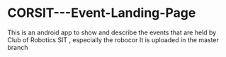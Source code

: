 # CORSIT---Event-Landing-Page
This is an android app to show and describe the events that are held by Club of Robotics SIT , especially the robocor
It is uploaded in the master branch
